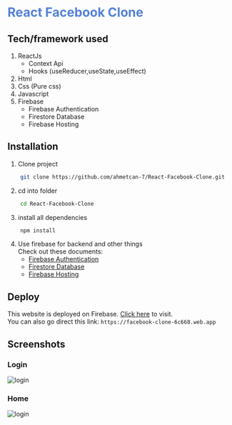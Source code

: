 # <span style="color:#5581D9">React Facebook Clone</span>

## Tech/framework used
1. ReactJs
    * Context Api
    * Hooks (useReducer,useState,useEffect)
1. Html
1. Css (Pure css)
1. Javascript
1. Firebase
    * Firebase Authentication
    * Firestore Database   
    * Firebase Hosting

## Installation
1. Clone project
```bash
    git clone https://github.com/ahmetcan-7/React-Facebook-Clone.git    
```
2. cd into folder
```bash
    cd React-Facebook-Clone
```
3. install all dependencies
```bash
    npm install 
```
4. Use firebase for backend and other things
<br>Check out these documents:
    * [Firebase Authentication](https://firebase.google.com/docs/auth)
    * [Firestore Database](https://firebase.google.com/docs/firestore)
    * [Firebase Hosting](https://firebase.google.com/docs/hosting)

## Deploy
This website is deployed on Firebase. [Click here](https://facebook-clone-6c668.web.app) to visit.
<br>You can also go direct this link: ```https://facebook-clone-6c668.web.app```

## Screenshots
### Login
![login](https://i.ibb.co/6mHQd7y/Screenshot-2021-04-17-Facebook-App.png)
### Home
![login](https://i.ibb.co/qnvRJFQ/main.png)

    
        

